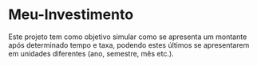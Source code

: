 # Meu-Investimento

Este projeto tem como objetivo simular como se apresenta um montante após determinado tempo e taxa, podendo estes últimos se apresentarem em unidades diferentes (ano, semestre, mês etc.).
